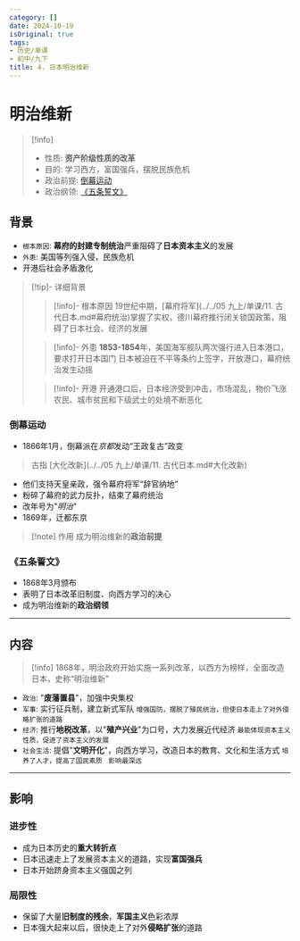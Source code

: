 ```yaml
---
category: []
date: 2024-10-19
isOriginal: true
tags:
- 历史/单课
- 初中/九下
title: 4. 日本明治维新
---
```

# 明治维新
> [!info] 
> - 性质: **资产阶级性质的改革**
> - 目的: 学习西方，富国强兵，摆脱民族危机
> - 政治前提: [倒幕运动](#倒幕运动)
> - 政治纲领: [《五条誓文》](#《五条誓文》)
## 背景
- `根本原因`: **幕府的封建专制统治**严重阻碍了**日本资本主义**的发展
- `外患`: 美国等列强入侵，民族危机
- 开港后社会矛盾激化
> [!tip]- 详细背景
> 
> > [!info]- 根本原因
> > 19世纪中期，[幕府将军](../../05 九上/单课/11. 古代日本.md#幕府统治)掌握了实权，德川幕府推行闭关锁国政策，阻碍了日本社会、经济的发展
> 
> > [!info]- 外患
> > **1853-1854**年，美国海军舰队两次强行进入日本港口，要求打开日本国门
> > 日本被迫在不平等条约上签字，开放港口，幕府统治发生动摇
> 
> > [!info]- 开港
>>  开通港口后，日本经济受到冲击，市场混乱，物价飞涨
>>  农民、城市贫民和下级武士的处境不断恶化

### 倒幕运动
- 1866年1月，倒幕派在*京都*发动“王政复古”政变 
> 古指 [大化改新](../../05 九上/单课/11. 古代日本.md#大化改新)
- 他们支持天皇亲政，强令幕府将军“辞官纳地”
- 粉碎了幕府的武力反扑，结束了幕府统治
- 改年号为"*明治*"
- 1869年，迁都东京
> [!note] 作用
> 成为明治维新的**政治前提**
### 《五条誓文》
- 1868年3月颁布
- 表明了日本改革旧制度、向西方学习的决心
- 成为明治维新的**政治纲领**

---
## 内容
> [!info] 
> 1868年，明治政府开始实施一系列改革，以西方为榜样，全面改造日本，史称“明治维新”


- `政治`: "**废藩置县**"，加强中央集权
- `军事`: 实行征兵制，建立新式军队  `增强国防，摆脱了殖民统治，但使日本走上了对外侵略扩张的道路`
- `经济`: 推行**地税改革**，以"**殖产兴业**"为口号，大力发展近代经济 `最能体现资本主义性质，促进了资本主义的发展`
- `社会生活`: 提倡"**文明开化**"，向西方学习，改造日本的教育、文化和生活方式 `培养了人才，提高了国民素质 ` `影响最深远`
---
## 影响
### 进步性
- 成为日本历史的**重大转折点**
- 日本迅速走上了发展资本主义的道路，实现**富国强兵**
- 日本开始跻身资本主义强国之列
### 局限性
- 保留了大量**旧制度的残余**，**军国主义**色彩浓厚
- 日本强大起来以后，很快走上了对外**侵略扩张**的道路